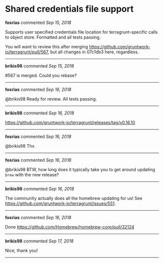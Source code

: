 # Shared credentials file support

**fosrias** commented *Sep 15, 2018*

Supports user specified credentials file location for terragrunt-specific calls to object store. Formatted and all tests passing.

You will want to review this after merging https://github.com/gruntwork-io/terragrunt/pull/567, but all changes in 07c1db3 here, regardless.
<br />
***


**brikis98** commented *Sep 15, 2018*

#567 is merged. Could you rebase?
***

**fosrias** commented *Sep 16, 2018*

@brikis98 Ready for review. All tests passing.
***

**brikis98** commented *Sep 16, 2018*

https://github.com/gruntwork-io/terragrunt/releases/tag/v0.16.10
***

**fosrias** commented *Sep 16, 2018*

@brikis98 Thx.
***

**fosrias** commented *Sep 16, 2018*

@brikis98 BTW, how long does it typically take you to get around updating `brew` with the new release?
***

**brikis98** commented *Sep 16, 2018*

The community actually does all the homebrew updating for us! See https://github.com/gruntwork-io/terragrunt/issues/551. 
***

**fosrias** commented *Sep 16, 2018*

Done https://github.com/Homebrew/homebrew-core/pull/32124
***

**brikis98** commented *Sep 17, 2018*

Nice, thank you!
***

